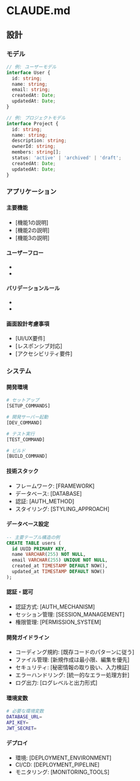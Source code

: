# CLAUDE.md

## 設計

### モデル
<!-- TypeScriptで厳密に型定義したコアデータ構造と関係性 -->
```typescript
// 例: ユーザーモデル
interface User {
  id: string;
  name: string;
  email: string;
  createdAt: Date;
  updatedAt: Date;
}

// 例: プロジェクトモデル
interface Project {
  id: string;
  name: string;
  description: string;
  ownerId: string;
  members: string[];
  status: 'active' | 'archived' | 'draft';
  createdAt: Date;
  updatedAt: Date;
}
```

### アプリケーション
<!-- 自然言語での機能仕様 -->

#### 主要機能
- [機能1の説明]
- [機能2の説明]
- [機能3の説明]

#### ユーザーフロー
- [フロー1]: [詳細な手順]
- [フロー2]: [詳細な手順]

#### バリデーションルール
- [フィールド名]: [検証ルール]
- [フィールド名]: [検証ルール]

#### 画面設計考慮事項
- [UI/UX要件]
- [レスポンシブ対応]
- [アクセシビリティ要件]

### システム

#### 開発環境
```bash
# セットアップ
[SETUP_COMMANDS]

# 開発サーバー起動
[DEV_COMMAND]

# テスト実行
[TEST_COMMAND]

# ビルド
[BUILD_COMMAND]
```

#### 技術スタック
- フレームワーク: [FRAMEWORK]
- データベース: [DATABASE]
- 認証: [AUTH_METHOD]
- スタイリング: [STYLING_APPROACH]

#### データベース設定
```sql
-- 主要テーブル構造の例
CREATE TABLE users (
  id UUID PRIMARY KEY,
  name VARCHAR(255) NOT NULL,
  email VARCHAR(255) UNIQUE NOT NULL,
  created_at TIMESTAMP DEFAULT NOW(),
  updated_at TIMESTAMP DEFAULT NOW()
);
```

#### 認証・認可
- 認証方式: [AUTH_MECHANISM]
- セッション管理: [SESSION_MANAGEMENT]
- 権限管理: [PERMISSION_SYSTEM]

#### 開発ガイドライン
- コーディング規約: [既存コードのパターンに従う]
- ファイル管理: [新規作成は最小限、編集を優先]
- セキュリティ: [秘密情報の取り扱い、入力検証]
- エラーハンドリング: [統一的なエラー処理方針]
- ログ出力: [ログレベルと出力形式]

#### 環境変数
```bash
# 必要な環境変数
DATABASE_URL=
API_KEY=
JWT_SECRET=
```

#### デプロイ
- 環境: [DEPLOYMENT_ENVIRONMENT]
- CI/CD: [DEPLOYMENT_PIPELINE]
- モニタリング: [MONITORING_TOOLS]